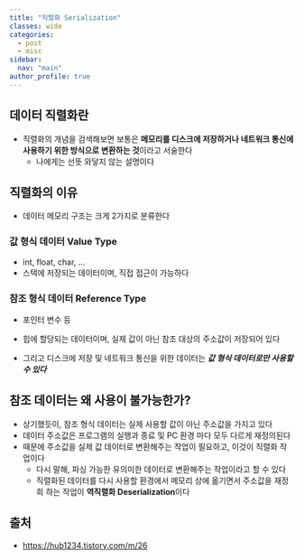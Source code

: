 ```yaml
---
title: "직렬화 Serialization"
classes: wide
categories: 
  - post
  - misc
sidebar:
  nav: "main"
author_profile: true
---
```


## 데이터 직렬화란
* 직렬화의 개념을 검색해보면 보통은 **메모리를 디스크에 저장하거나 네트워크 통신에 사용하기 위한 방식으로 변환하는 것**이라고 서술한다
  * 나에게는 선뜻 와닿지 않는 설명이다

## 직렬화의 이유
* 데이터 메모리 구조는 크게 2가지로 분류한다

### 값 형식 데이터 Value Type 
  * int, float, char, ...
  * 스택에 저장되는 데이터이며, 직접 접근이 가능하다

### 참조 형식 데이터 Reference Type
  * 포인터 변수 등
  * 힙에 할당되는 데이터이며, 실제 값이 아닌 참조 대상의 주소값이 저장되어 있다

* 그리고 디스크에 저장 및 네트워크 통신을 위한 데이터는 ***값 형식 데이터로만 사용할 수 있다***

## 참조 데이터는 왜 사용이 불가능한가?
* 상기했듯이, 참조 형식 데이터는 실제 사용할 값이 아닌 주소값을 가지고 있다
* 데이터 주소값은 프로그램의 실행과 종료 및 PC 환경 마다 모두 다르게 재정의된다
* 때문에 주소값을 실제 값 데이터로 변환해주는 작업이 필요하고, 이것이 직렬화 작업이다
  * 다시 말해, 파싱 가능한 유의미한 데이터로 변환해주는 작업이라고 할 수 있다
  * 직렬화된 데이터를 다시 사용할 환경에서 메모리 상에 옮기면서 주소값을 재정희 하는 작업이 **역직렬화 Deserialization**이다


## 출처
* https://hub1234.tistory.com/m/26